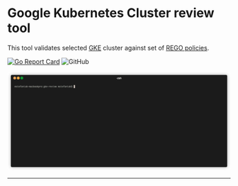 # Google Kubernetes Cluster review tool

This tool validates selected [GKE](https://www.openpolicyagent.org/docs/latest/policy-language/) cluster
against set of [REGO policies](https://www.openpolicyagent.org/docs/latest/policy-language/).

[![Go Report Card](https://goreportcard.com/badge/github.com/google/gke-policy-automation)](https://goreportcard.com/report/github.com/google/gke-policy-automation)
![GitHub](https://img.shields.io/github/license/google/gke-policy-automation)

![GKE review demo](./images/gke-review.gif)

---
